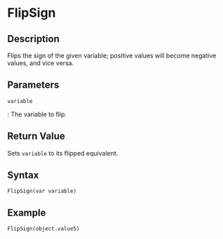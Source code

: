 # FlipSign

## Description
Flips the sign of the given variable; positive values will become negative values, and vice versa.

## Parameters
`variable`

:   The variable to flip.

## Return Value
Sets `variable` to its flipped equivalent.

## Syntax
```
FlipSign(var variable)
```

## Example
```
FlipSign(object.value5)
```
